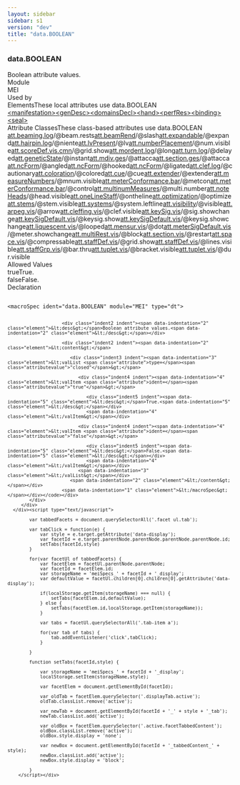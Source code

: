```yaml
---
layout: sidebar
sidebar: s1
version: "dev"
title: "data.BOOLEAN"
---
```

<div class="specPage">
   <div class="datatypeSpec">
      <h3 id="data.BOOLEAN">data.BOOLEAN</h3>
      <div class="specs">
         <div class="desc">Boolean attribute values.</div>
         <div class="facet module">
            <div class="label">Module</div>
            <div class="statement text">MEI</div>
         </div>
         <div class="facet usedBy" id="usedBy">
            <div class="label">Used by</div>
            <div class="statement list">
               <div class="classBox dtBox" title="Elements">
                  <div class="classHeading"><label class="classLabel">Elements</label><span class="classDesc">These local attributes use data.BOOLEAN</span></div>
                  <div class="classContent"><span class="ident element" data-ident="manifestation" data-module="MEI.frbr" title="A bibliographic description of a physical embodiment of an expression of a work."><a class="classLink" href="{{ site.baseurl }}/{{ page.version }}/elements/manifestation.html">&lt;manifestation&gt;</a></span><span class="ident element" data-ident="genDesc" data-module="MEI.genetic" title="(genetic description) - Bundles information about the textual development of a work."><a class="classLink" href="{{ site.baseurl }}/{{ page.version }}/elements/gendesc.html">&lt;genDesc&gt;</a></span><span class="ident element" data-ident="domainsDecl" data-module="MEI.header" title="(domains declaration) – Indicates which domains are included in the encoding."><a class="classLink" href="{{ site.baseurl }}/{{ page.version }}/elements/domainsdecl.html">&lt;domainsDecl&gt;</a></span><span class="ident element" data-ident="hand" data-module="MEI.header" title="Defines a distinct scribe or handwriting style."><a class="classLink" href="{{ site.baseurl }}/{{ page.version }}/elements/hand.html">&lt;hand&gt;</a></span><span class="ident element" data-ident="perfRes" data-module="MEI.header" title="(performance resource) – Name of an instrument on which a performer plays, a performer's voice range, or a standard performing ensemble designation."><a class="classLink" href="{{ site.baseurl }}/{{ page.version }}/elements/perfres.html">&lt;perfRes&gt;</a></span><span class="ident element" data-ident="binding" data-module="MEI.msDesc" title="(binding) – Contains a description of one binding, i.e. type of covering, boards, etc. applied to an item."><a class="classLink" href="{{ site.baseurl }}/{{ page.version }}/elements/binding.html">&lt;binding&gt;</a></span><span class="ident element" data-ident="seal" data-module="MEI.msDesc" title="A single seal or similar attachment."><a class="classLink" href="{{ site.baseurl }}/{{ page.version }}/elements/seal.html">&lt;seal&gt;</a></span></div>
               </div>
               <div class="classBox dtBox" title="Attribute Classes">
                  <div class="classHeading"><label class="classLabel">Attribute Classes</label><span class="classDesc">These class-based attributes use data.BOOLEAN</span></div>
                  <div class="classContent"><span class="ident attclass" data-ident="att.beaming.log" data-module="MEI.cmn"><a class="classLink" title="Used by layerDef, staffDef, and scoreDef to provide default values for attributes in the logical domain related to beaming." href="{{ site.baseurl }}/{{ page.version }}/attribute-classes/att.beaming.log.html">att.beaming.log</a>/<span title="Indicates whether automatically-drawn beams should include rests shorter than a quarter note duration.">@beam.rests</span></span><span class="ident attclass" data-ident="att.beamRend" data-module="MEI.cmn"><a class="classLink" title="Attributes that record the visual rendition of beams." href="{{ site.baseurl }}/{{ page.version }}/attribute-classes/att.beamrend.html">att.beamRend</a>/<span title="Indicates presence of slash through the beam.">@slash</span></span><span class="ident attclass" data-ident="att.expandable" data-module="MEI.cmn"><a class="classLink" title="Attributes that indicate whether to render a repeat symbol or the source material to which it refers." href="{{ site.baseurl }}/{{ page.version }}/attribute-classes/att.expandable.html">att.expandable</a>/<span title="Indicates whether to render a repeat symbol or the source material to which it refers. A value of 'true' renders the source material, while 'false' displays the repeat symbol.">@expand</span></span><span class="ident attclass" data-ident="att.hairpin.log" data-module="MEI.cmn"><a class="classLink" title="Logical domain attributes." href="{{ site.baseurl }}/{{ page.version }}/attribute-classes/att.hairpin.log.html">att.hairpin.log</a>/<span title="Indicates that the hairpin starts from or ends in silence. Often rendered as a small circle attached to the closed end of the hairpin. See Gould, p. 108.">@niente</span></span><span class="ident attclass" data-ident="att.lvPresent" data-module="MEI.cmn"><a class="classLink" title="Attributes that indicate the presence of an l.v. (laissez vibrer) marking attached to a feature. If visual information about the lv sign needs to be recorded, then an lv element should be employed." href="{{ site.baseurl }}/{{ page.version }}/attribute-classes/att.lvpresent.html">att.lvPresent</a>/<span title="Indicates the attachment of an l.v. (laissez vibrer) sign to this element.">@lv</span></span><span class="ident attclass" data-ident="att.numberPlacement" data-module="MEI.cmn"><a class="classLink" title="Attributes that record the placement and visibility of numbers that accompany a bowed tremolo or tuplet." href="{{ site.baseurl }}/{{ page.version }}/attribute-classes/att.numberplacement.html">att.numberPlacement</a>/<span title="Determines if the tuplet number is visible.">@num.visible</span></span><span class="ident attclass" data-ident="att.scoreDef.vis.cmn" data-module="MEI.cmn"><a class="classLink" title="Visual domain attributes." href="{{ site.baseurl }}/{{ page.version }}/attribute-classes/att.scoredef.vis.cmn.html">att.scoreDef.vis.cmn</a>/<span title="Determines whether to display guitar chord grids.">@grid.show</span></span><span class="ident attclass" data-ident="att.mordent.log" data-module="MEI.cmnOrnaments"><a class="classLink" title="Logical domain attributes." href="{{ site.baseurl }}/{{ page.version }}/attribute-classes/att.mordent.log.html">att.mordent.log</a>/<span title="When set to 'true', a double or long mordent, sometimes called a &#34;pincé double&#34;, consisting of 5 notes, is indicated.">@long</span></span><span class="ident attclass" data-ident="att.turn.log" data-module="MEI.cmnOrnaments"><a class="classLink" title="Logical domain attributes." href="{{ site.baseurl }}/{{ page.version }}/attribute-classes/att.turn.log.html">att.turn.log</a>/<span title="When set to 'true', the turn begins on the second half of the beat.">@delayed</span></span><span class="ident attclass" data-ident="att.geneticState" data-module="MEI.genetic"><a class="classLink" title="Attributes that pertain to a genetic state." href="{{ site.baseurl }}/{{ page.version }}/attribute-classes/att.geneticstate.html">att.geneticState</a>/<span title="The @instant attribute is syntactic sugar for classifying a scribal intervention as an ad-hoc modification; that is, one which does not interrupt the writing process.">@instant</span></span><span class="ident attclass" data-ident="att.mdiv.ges" data-module="MEI.gestural"><a class="classLink" title="Gestural domain attributes." href="{{ site.baseurl }}/{{ page.version }}/attribute-classes/att.mdiv.ges.html">att.mdiv.ges</a>/<span title="Indicates that the performance of the next musical division should begin immediately following this one.">@attacca</span></span><span class="ident attclass" data-ident="att.section.ges" data-module="MEI.gestural"><a class="classLink" title="Gestural domain attributes." href="{{ site.baseurl }}/{{ page.version }}/attribute-classes/att.section.ges.html">att.section.ges</a>/<span title="Indicates that the performance of the next section should begin immediately following this one.">@attacca</span></span><span class="ident attclass" data-ident="att.ncForm" data-module="MEI.neumes"><a class="classLink" title="Attributes that record visual details of neume notation." href="{{ site.baseurl }}/{{ page.version }}/attribute-classes/att.ncform.html">att.ncForm</a>/<span title="">@angled</span></span><span class="ident attclass" data-ident="att.ncForm" data-module="MEI.neumes"><a class="classLink" title="Attributes that record visual details of neume notation." href="{{ site.baseurl }}/{{ page.version }}/attribute-classes/att.ncform.html">att.ncForm</a>/<span title="Pen stroke has an extension; specific to Hispanic notation.">@hooked</span></span><span class="ident attclass" data-ident="att.ncForm" data-module="MEI.neumes"><a class="classLink" title="Attributes that record visual details of neume notation." href="{{ site.baseurl }}/{{ page.version }}/attribute-classes/att.ncform.html">att.ncForm</a>/<span title="Indicates participation in a ligature.">@ligated</span></span><span class="ident attclass" data-ident="att.clef.log" data-module="MEI.shared"><a class="classLink" title="Logical domain attributes." href="{{ site.baseurl }}/{{ page.version }}/attribute-classes/att.clef.log.html">att.clef.log</a>/<span title="Records the function of the clef. A &#34;cautionary&#34; clef does not change the following pitches.">@cautionary</span></span><span class="ident attclass" data-ident="att.coloration" data-module="MEI.shared"><a class="classLink" title="Indication of coloration." href="{{ site.baseurl }}/{{ page.version }}/attribute-classes/att.coloration.html">att.coloration</a>/<span title="Indicates this feature is 'colored'; that is, it is a participant in a change in rhythmic values. In mensural notation, coloration is indicated by colored notes (red, black, etc.) where void notes would otherwise occur. In CMN, coloration is indicated by an inverse color; that is, the note head is void when it would otherwise be filled and vice versa.">@colored</span></span><span class="ident attclass" data-ident="att.cue" data-module="MEI.shared"><a class="classLink" title="Attributes that describe &#34;cue-ness&#34;." href="{{ site.baseurl }}/{{ page.version }}/attribute-classes/att.cue.html">att.cue</a>/<span title="">@cue</span></span><span class="ident attclass" data-ident="att.extender" data-module="MEI.shared"><a class="classLink" title="Attributes that describe extension symbols, typically lines. Members of this class are also typically members of the att.lineRend class." href="{{ site.baseurl }}/{{ page.version }}/attribute-classes/att.extender.html">att.extender</a>/<span title="Indicates the presence of an extension symbol, typically a line.">@extender</span></span><span class="ident attclass" data-ident="att.measureNumbers" data-module="MEI.shared"><a class="classLink" title="Attributes pertaining to measure numbers" href="{{ site.baseurl }}/{{ page.version }}/attribute-classes/att.measurenumbers.html">att.measureNumbers</a>/<span title="Indicates whether measure numbers should be displayed.">@mnum.visible</span></span><span class="ident attclass" data-ident="att.meterConformance.bar" data-module="MEI.shared"><a class="classLink" title="Attributes that provide information about a measure's conformance to the prevailing meter." href="{{ site.baseurl }}/{{ page.version }}/attribute-classes/att.meterconformance.bar.html">att.meterConformance.bar</a>/<span title="Indicates the relationship between the content of a measure and the prevailing meter.">@metcon</span></span><span class="ident attclass" data-ident="att.meterConformance.bar" data-module="MEI.shared"><a class="classLink" title="Attributes that provide information about a measure's conformance to the prevailing meter." href="{{ site.baseurl }}/{{ page.version }}/attribute-classes/att.meterconformance.bar.html">att.meterConformance.bar</a>/<span title="Indicates whether or not a bar line is &#34;controlling&#34;; that is, if it indicates a point of alignment across all the parts. Bar lines within a score are usually controlling; that is, they &#34;line up&#34;. Bar lines within parts may or may not be controlling. When applied to measure , this attribute indicates the nature of the right barline but not the left.">@control</span></span><span class="ident attclass" data-ident="att.multinumMeasures" data-module="MEI.shared"><a class="classLink" title="Attributes that indicate programmatic numbering." href="{{ site.baseurl }}/{{ page.version }}/attribute-classes/att.multinummeasures.html">att.multinumMeasures</a>/<span title="Indicates whether programmatically calculated counts of multiple measures of rest (mRest) and whole measure repeats (mRpt) in parts should be rendered.">@multi.number</span></span><span class="ident attclass" data-ident="att.noteHeads" data-module="MEI.shared"><a class="classLink" title="Attributes pertaining to the notehead part of a note." href="{{ site.baseurl }}/{{ page.version }}/attribute-classes/att.noteheads.html">att.noteHeads</a>/<span title="Indicates if a feature should be rendered when the notation is presented graphically or sounded when it is presented in an aural form.">@head.visible</span></span><span class="ident attclass" data-ident="att.oneLineStaff" data-module="MEI.shared"><a class="classLink" title="Attributes that record placement of notes on a single-line staff." href="{{ site.baseurl }}/{{ page.version }}/attribute-classes/att.onelinestaff.html">att.oneLineStaff</a>/<span title="Determines the placement of notes on a 1-line staff. A value of 'true' places all notes on the line, while a value of 'false' places stems-up notes above the line and stems-down notes below the line.">@ontheline</span></span><span class="ident attclass" data-ident="att.optimization" data-module="MEI.shared"><a class="classLink" title="Attributes pertaining to layout optimization." href="{{ site.baseurl }}/{{ page.version }}/attribute-classes/att.optimization.html">att.optimization</a>/<span title="Indicates whether staves without notes, rests, etc. should be displayed. When the value is 'true', empty staves are displayed.">@optimize</span></span><span class="ident attclass" data-ident="att.stems" data-module="MEI.shared"><a class="classLink" title="Attributes that describe the properties of stemmed features; that is, chords and notes." href="{{ site.baseurl }}/{{ page.version }}/attribute-classes/att.stems.html">att.stems</a>/<span title="Determines whether a stem should be displayed.">@stem.visible</span></span><span class="ident attclass" data-ident="att.systems" data-module="MEI.shared"><a class="classLink" title="Attributes that capture system layout information." href="{{ site.baseurl }}/{{ page.version }}/attribute-classes/att.systems.html">att.systems</a>/<span title="Indicates whether the staves are joined at the left by a continuous line. The default value is &#34;true&#34;. Do not confuse this with the heavy vertical line used as a grouping symbol.">@system.leftline</span></span><span class="ident attclass" data-ident="att.visibility" data-module="MEI.shared"><a class="classLink" title="Attributes describing whether a feature should be displayed." href="{{ site.baseurl }}/{{ page.version }}/attribute-classes/att.visibility.html">att.visibility</a>/<span title="Indicates if a feature should be rendered when the notation is presented graphically or sounded when it is presented in an aural form.">@visible</span></span><span class="ident attclass" data-ident="att.arpeg.vis" data-module="MEI.visual"><a class="classLink" title="Visual domain attributes." href="{{ site.baseurl }}/{{ page.version }}/attribute-classes/att.arpeg.vis.html">att.arpeg.vis</a>/<span title="Indicates if an arrowhead is to be drawn as part of the arpeggiation symbol.">@arrow</span></span><span class="ident attclass" data-ident="att.cleffing.vis" data-module="MEI.visual"><a class="classLink" title="Used by staffDef and scoreDef to provide default values for attributes in the visual domain related to clefs." href="{{ site.baseurl }}/{{ page.version }}/attribute-classes/att.cleffing.vis.html">att.cleffing.vis</a>/<span title="Determines whether the clef is to be displayed.">@clef.visible</span></span><span class="ident attclass" data-ident="att.keySig.vis" data-module="MEI.visual"><a class="classLink" title="Visual domain attributes." href="{{ site.baseurl }}/{{ page.version }}/attribute-classes/att.keysig.vis.html">att.keySig.vis</a>/<span title="Determines whether cautionary accidentals should be displayed at a key change.">@sig.showchange</span></span><span class="ident attclass" data-ident="att.keySigDefault.vis" data-module="MEI.visual"><a class="classLink" title="Used by staffDef and scoreDef to provide default values for attributes in the visual domain related to key signatures." href="{{ site.baseurl }}/{{ page.version }}/attribute-classes/att.keysigdefault.vis.html">att.keySigDefault.vis</a>/<span title="Indicates whether the key signature should be displayed.">@keysig.show</span></span><span class="ident attclass" data-ident="att.keySigDefault.vis" data-module="MEI.visual"><a class="classLink" title="Used by staffDef and scoreDef to provide default values for attributes in the visual domain related to key signatures." href="{{ site.baseurl }}/{{ page.version }}/attribute-classes/att.keysigdefault.vis.html">att.keySigDefault.vis</a>/<span title="Determines whether cautionary accidentals should be displayed at a key change.">@keysig.showchange</span></span><span class="ident attclass" data-ident="att.liquescent.vis" data-module="MEI.visual"><a class="classLink" title="Visual domain attributes." href="{{ site.baseurl }}/{{ page.version }}/attribute-classes/att.liquescent.vis.html">att.liquescent.vis</a>/<span title="Indicates whether curve is closed.">@looped</span></span><span class="ident attclass" data-ident="att.mensur.vis" data-module="MEI.visual"><a class="classLink" title="Visual domain attributes. These attributes describe the physical appearance of the mensuration sign/time signature of mensural notation." href="{{ site.baseurl }}/{{ page.version }}/attribute-classes/att.mensur.vis.html">att.mensur.vis</a>/<span title="Specifies whether a dot is to be added to the base symbol.">@dot</span></span><span class="ident attclass" data-ident="att.meterSigDefault.vis" data-module="MEI.visual"><a class="classLink" title="Used by staffDef and scoreDef to provide default values for attributes in the visual domain related to meter signature." href="{{ site.baseurl }}/{{ page.version }}/attribute-classes/att.metersigdefault.vis.html">att.meterSigDefault.vis</a>/<span title="Determines whether the old meter signature should be displayed when the meter signature changes.">@meter.showchange</span></span><span class="ident attclass" data-ident="att.multiRest.vis" data-module="MEI.visual"><a class="classLink" title="Visual domain attributes." href="{{ site.baseurl }}/{{ page.version }}/attribute-classes/att.multirest.vis.html">att.multiRest.vis</a>/<span title="When the block attribute is used, combinations of the 1, 2, and 4 measure rest forms (Read, p. 104) should be rendered instead of the modern form or an alternative symbol.">@block</span></span><span class="ident attclass" data-ident="att.section.vis" data-module="MEI.visual"><a class="classLink" title="Visual domain attributes." href="{{ site.baseurl }}/{{ page.version }}/attribute-classes/att.section.vis.html">att.section.vis</a>/<span title="Indicates that staves begin again with this section.">@restart</span></span><span class="ident attclass" data-ident="att.space.vis" data-module="MEI.visual"><a class="classLink" title="Visual domain attributes." href="{{ site.baseurl }}/{{ page.version }}/attribute-classes/att.space.vis.html">att.space.vis</a>/<span title="Indicates whether a space is 'compressible', i.e., if it may be removed at the discretion of processing software.">@compressable</span></span><span class="ident attclass" data-ident="att.staffDef.vis" data-module="MEI.visual"><a class="classLink" title="Visual domain attributes for staffDef." href="{{ site.baseurl }}/{{ page.version }}/attribute-classes/att.staffdef.vis.html">att.staffDef.vis</a>/<span title="Determines whether to display guitar chord grids.">@grid.show</span></span><span class="ident attclass" data-ident="att.staffDef.vis" data-module="MEI.visual"><a class="classLink" title="Visual domain attributes for staffDef." href="{{ site.baseurl }}/{{ page.version }}/attribute-classes/att.staffdef.vis.html">att.staffDef.vis</a>/<span title="Records whether all staff lines are visible.">@lines.visible</span></span><span class="ident attclass" data-ident="att.staffGrp.vis" data-module="MEI.visual"><a class="classLink" title="Visual domain attributes." href="{{ site.baseurl }}/{{ page.version }}/attribute-classes/att.staffgrp.vis.html">att.staffGrp.vis</a>/<span title="Indicates whether bar lines go across the space between staves (true) or are only drawn across the lines of each staff (false).">@bar.thru</span></span><span class="ident attclass" data-ident="att.tuplet.vis" data-module="MEI.visual"><a class="classLink" title="Visual domain attributes." href="{{ site.baseurl }}/{{ page.version }}/attribute-classes/att.tuplet.vis.html">att.tuplet.vis</a>/<span title="States whether a bracket should be rendered with a tuplet.">@bracket.visible</span></span><span class="ident attclass" data-ident="att.tuplet.vis" data-module="MEI.visual"><a class="classLink" title="Visual domain attributes." href="{{ site.baseurl }}/{{ page.version }}/attribute-classes/att.tuplet.vis.html">att.tuplet.vis</a>/<span title="Determines if the tuplet duration is visible.">@dur.visible</span></span></div>
               </div>
            </div>
         </div>
         <div class="facet allowedValues" id="allowedValues">
            <div class="label">Allowed Values</div>
            <div class="statement list">
               <div class="dataValueBox" id="true"><span class="dataValue ident">true</span><span class="dataValue desc">True.</span></div>
               <div class="dataValueBox" id="false"><span class="dataValue ident">false</span><span class="dataValue desc">False.</span></div>
            </div>
         </div>
         <div class="facet declaration">
            <div class="label">Declaration</div>
            <div class="statement declaration">
               <div class="code" xml:space="preserve" data-lang="ODD"><code>
                     <div class="indent1 indent"><span data-indentation="1" class="element">&lt;macroSpec <span class="attribute">ident=</span><span class="attributevalue">"data.BOOLEAN"</span> <span class="attribute">module=</span><span class="attributevalue">"MEI"</span> <span class="attribute">type=</span><span class="attributevalue">"dt"</span>&gt;</span>
                        
                        <div class="indent2 indent"><span data-indentation="2" class="element">&lt;desc&gt;</span>Boolean attribute values.<span data-indentation="2" class="element">&lt;/desc&gt;</span></div>
                        
                        <div class="indent2 indent"><span data-indentation="2" class="element">&lt;content&gt;</span>
                           
                           <div class="indent3 indent"><span data-indentation="3" class="element">&lt;valList <span class="attribute">type=</span><span class="attributevalue">"closed"</span>&gt;</span>
                              
                              <div class="indent4 indent"><span data-indentation="4" class="element">&lt;valItem <span class="attribute">ident=</span><span class="attributevalue">"true"</span>&gt;</span>
                                 
                                 <div class="indent5 indent"><span data-indentation="5" class="element">&lt;desc&gt;</span>True.<span data-indentation="5" class="element">&lt;/desc&gt;</span></div>
                                 <span data-indentation="4" class="element">&lt;/valItem&gt;</span></div>
                              
                              <div class="indent4 indent"><span data-indentation="4" class="element">&lt;valItem <span class="attribute">ident=</span><span class="attributevalue">"false"</span>&gt;</span>
                                 
                                 <div class="indent5 indent"><span data-indentation="5" class="element">&lt;desc&gt;</span>False.<span data-indentation="5" class="element">&lt;/desc&gt;</span></div>
                                 <span data-indentation="4" class="element">&lt;/valItem&gt;</span></div>
                              <span data-indentation="3" class="element">&lt;/valList&gt;</span></div>
                           <span data-indentation="2" class="element">&lt;/content&gt;</span></div>
                        <span data-indentation="1" class="element">&lt;/macroSpec&gt;</span></div></code></div>
            </div>
         </div>
      </div><script type="text/javascript">
            
            var tabbedFacets = document.querySelectorAll('.facet ul.tab');
            
            var tabClick = function(e) {
                var style = e.target.getAttribute('data-display');
                var facetId = e.target.parentNode.parentNode.parentNode.parentNode.id;
                setTabs(facetId,style)
            }
            
            for(var facetUl of tabbedFacets) {
                var facetElem = facetUl.parentNode.parentNode;
                var facetId = facetElem.id;
                var storageName = 'meiSpecs_' + facetId + '_display';
                var defaultValue = facetUl.children[0].children[0].getAttribute('data-display');
                
                if(localStorage.getItem(storageName) === null) {
                    setTabs(facetElem.id,defaultValue);
                } else {
                    setTabs(facetElem.id,localStorage.getItem(storageName));
                }
                
                var tabs = facetUl.querySelectorAll('.tab-item a');
                
                for(var tab of tabs) {
                    tab.addEventListener('click',tabClick);
                }
                
            }
            
            function setTabs(facetId,style) {
                
                var storageName = 'meiSpecs_' + facetId + '_display';
                localStorage.setItem(storageName,style);
                
                var facetElem = document.getElementById(facetId);
                
                var oldTab = facetElem.querySelector('.displayTab.active');
                oldTab.classList.remove('active');
                
                var newTab = document.getElementById(facetId + '_' + style + '_tab');
                newTab.classList.add('active');
                
                var oldBox = facetElem.querySelector('.active.facetTabbedContent');
                oldBox.classList.remove('active');
                oldBox.style.display = 'none';
                
                var newBox = document.getElementById(facetId + '_tabbedContent_' + style);
                newBox.classList.add('active');
                newBox.style.display = 'block';
                
            }
        </script></div>
</div>